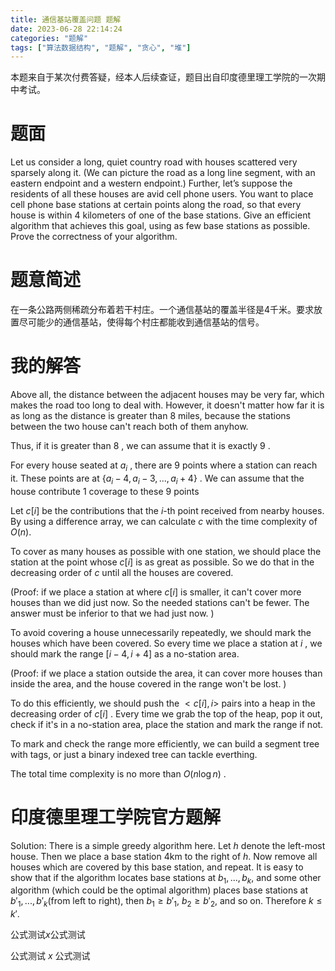 ```yaml
---
title: 通信基站覆盖问题 题解
date: 2023-06-28 22:14:24
categories: "题解"
tags: ["算法数据结构", "题解", "贪心", "堆"]
---
```


本题来自于某次付费答疑，经本人后续查证，题目出自印度德里理工学院的一次期中考试。

# 题面

Let us consider a long, quiet country road with houses scattered very sparsely along it. (We can picture the road as a long line segment, with an eastern endpoint and a western endpoint.) Further, let’s suppose the residents of all these houses are avid cell phone users. You want to place cell phone base stations at certain points along the road, so that every house is within 4 kilometers of one of the base stations. Give an efficient algorithm that achieves this goal, using as few base stations as possible. Prove the correctness of your algorithm.

# 题意简述

在一条公路两侧稀疏分布着若干村庄。一个通信基站的覆盖半径是4千米。要求放置尽可能少的通信基站，使得每个村庄都能收到通信基站的信号。

# 我的解答

Above all, the distance between the adjacent houses may be very far, which makes the road too long to deal with. However, it doesn't matter how far it is as long as the distance is greater than $8$ miles, because the stations between the two house can't reach both of them anyhow.

Thus, if it is greater than $8$ , we can assume that it is exactly $9$ .

For every house seated at $a_i$ , there are $9$ points where a station can reach it. These points are at $\{a_{i}-4,a_{i}-3,...,a_{i}+4\}$ . We can assume that the house contribute $1$ coverage to these $9$ points

Let $c[i]$ be the contributions that the $i$-th point received from nearby houses. By using a difference array, we can calculate $c$ with the time complexity of $O(n)$. 

To cover as many houses as possible with one station, we should place the station at the point whose $c[i]$ is as great as possible. So we do that in the decreasing order of $c$ until all the houses are covered.

(Proof: if we place a station at where $c[i]$ is smaller, it can't cover more houses than we did just now. So the needed stations can't be fewer. The answer must be inferior to that we had just now. )

To avoid covering a house unnecessarily repeatedly, we should mark the houses which have been covered. So every time we place a station at $i$ , we should mark the range $[i-4,i+4]$ as a no-station area.

(Proof: if we place a station outside the area, it can cover more houses than inside the area, and the house covered in the range won't be lost. )

To do this efficiently, we should push the $<c[i],i>$ pairs into a heap in the decreasing order of $c[i]$ . Every time we grab the top of the heap, pop it out, check if it's in a no-station area, place the station and mark the range if not.

To mark and check the range more efficiently, we can build a segment tree with tags, or just a binary indexed tree can tackle everthing.

The total time complexity is no more than $O(n\log n)$ .

# 印度德里理工学院官方题解

Solution: There is a simple greedy algorithm here. Let $h$ denote the left-most house. Then we place a base station 4km to the right of $h$. Now remove all houses
which are covered by this base station, and repeat. It is easy to show that if the algorithm locates base stations at $b_1, . . . , b_k$, and some other algorithm (which could be the optimal algorithm) places base stations at $b'_1,...,b'_k$(from left to right), then $b_1 \ge b'_1$, $b_2 \ge b'_2$, and so on. Therefore $k ≤ k'$.

公式测试$x$公式测试

公式测试 $x$ 公式测试
